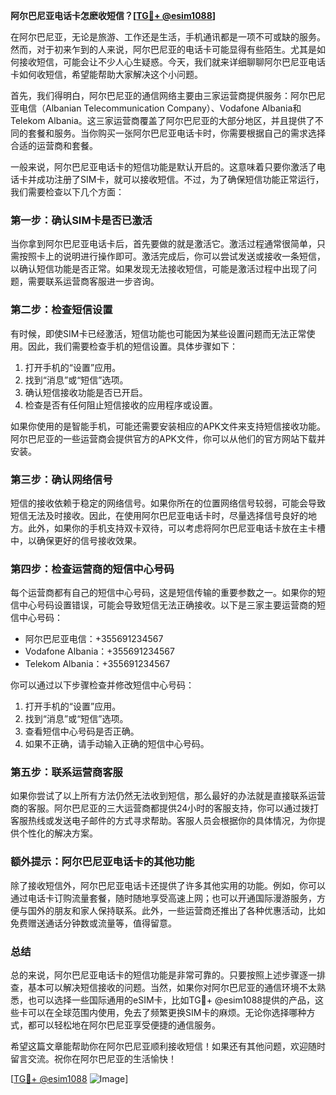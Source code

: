 **阿尔巴尼亚电话卡怎麽收短信？[[TG💪+ @esim1088](https://t.me/s/esim1088)]**

在阿尔巴尼亚，无论是旅游、工作还是生活，手机通讯都是一项不可或缺的服务。然而，对于初来乍到的人来说，阿尔巴尼亚的电话卡可能显得有些陌生。尤其是如何接收短信，可能会让不少人心生疑惑。今天，我们就来详细聊聊阿尔巴尼亚电话卡如何收短信，希望能帮助大家解决这个小问题。

首先，我们得明白，阿尔巴尼亚的通信网络主要由三家运营商提供服务：阿尔巴尼亚电信（Albanian Telecommunication Company）、Vodafone Albania和Telekom Albania。这三家运营商覆盖了阿尔巴尼亚的大部分地区，并且提供了不同的套餐和服务。当你购买一张阿尔巴尼亚电话卡时，你需要根据自己的需求选择合适的运营商和套餐。

一般来说，阿尔巴尼亚电话卡的短信功能是默认开启的。这意味着只要你激活了电话卡并成功注册了SIM卡，就可以接收短信。不过，为了确保短信功能正常运行，我们需要检查以下几个方面：

### **第一步：确认SIM卡是否已激活**
当你拿到阿尔巴尼亚电话卡后，首先要做的就是激活它。激活过程通常很简单，只需按照卡上的说明进行操作即可。激活完成后，你可以尝试发送或接收一条短信，以确认短信功能是否正常。如果发现无法接收短信，可能是激活过程中出现了问题，需要联系运营商客服进一步咨询。

### **第二步：检查短信设置**
有时候，即使SIM卡已经激活，短信功能也可能因为某些设置问题而无法正常使用。因此，我们需要检查手机的短信设置。具体步骤如下：

1. 打开手机的“设置”应用。
2. 找到“消息”或“短信”选项。
3. 确认短信接收功能是否已开启。
4. 检查是否有任何阻止短信接收的应用程序或设置。

如果你使用的是智能手机，可能还需要安装相应的APK文件来支持短信接收功能。阿尔巴尼亚的一些运营商会提供官方的APK文件，你可以从他们的官方网站下载并安装。

### **第三步：确认网络信号**
短信的接收依赖于稳定的网络信号。如果你所在的位置网络信号较弱，可能会导致短信无法及时接收。因此，在使用阿尔巴尼亚电话卡时，尽量选择信号良好的地方。此外，如果你的手机支持双卡双待，可以考虑将阿尔巴尼亚电话卡放在主卡槽中，以确保更好的信号接收效果。

### **第四步：检查运营商的短信中心号码**
每个运营商都有自己的短信中心号码，这是短信传输的重要参数之一。如果你的短信中心号码设置错误，可能会导致短信无法正确接收。以下是三家主要运营商的短信中心号码：

- 阿尔巴尼亚电信：+355691234567
- Vodafone Albania：+355691234567
- Telekom Albania：+355691234567

你可以通过以下步骤检查并修改短信中心号码：

1. 打开手机的“设置”应用。
2. 找到“消息”或“短信”选项。
3. 查看短信中心号码是否正确。
4. 如果不正确，请手动输入正确的短信中心号码。

### **第五步：联系运营商客服**
如果你尝试了以上所有方法仍然无法收到短信，那么最好的办法就是直接联系运营商的客服。阿尔巴尼亚的三大运营商都提供24小时的客服支持，你可以通过拨打客服热线或发送电子邮件的方式寻求帮助。客服人员会根据你的具体情况，为你提供个性化的解决方案。

### **额外提示：阿尔巴尼亚电话卡的其他功能**
除了接收短信外，阿尔巴尼亚电话卡还提供了许多其他实用的功能。例如，你可以通过电话卡订购流量套餐，随时随地享受高速上网；也可以开通国际漫游服务，方便与国外的朋友和家人保持联系。此外，一些运营商还推出了各种优惠活动，比如免费赠送通话分钟数或流量等，值得留意。

### **总结**
总的来说，阿尔巴尼亚电话卡的短信功能是非常可靠的。只要按照上述步骤逐一排查，基本可以解决短信接收的问题。当然，如果你对阿尔巴尼亚的通信环境不太熟悉，也可以选择一些国际通用的eSIM卡，比如TG💪+ @esim1088提供的产品，这些卡可以在全球范围内使用，免去了频繁更换SIM卡的麻烦。无论你选择哪种方式，都可以轻松地在阿尔巴尼亚享受便捷的通信服务。

希望这篇文章能帮助你在阿尔巴尼亚顺利接收短信！如果还有其他问题，欢迎随时留言交流。祝你在阿尔巴尼亚的生活愉快！

[[TG💪+ @esim1088](https://t.me/s/esim1088) ![Image](https://i.postimg.cc/4NQfJmqS/Snipaste-2025-05-13-00-14-12.png)]
